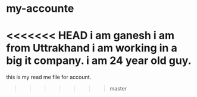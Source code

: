 # my-accounte
<<<<<<< HEAD
i am ganesh 
i am from Uttrakhand
i am working in a big it company.
i am 24 year old guy.
=======
this is my read me file for account.
>>>>>>> master
